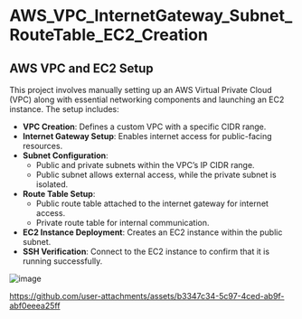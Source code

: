 # AWS_VPC_InternetGateway_Subnet_RouteTable_EC2_Creation
## AWS VPC and EC2 Setup  

This project involves manually setting up an AWS Virtual Private Cloud (VPC) along with essential networking components and launching an EC2 instance. The setup includes:  

- **VPC Creation**: Defines a custom VPC with a specific CIDR range.  
- **Internet Gateway Setup**: Enables internet access for public-facing resources.  
- **Subnet Configuration**:  
  - Public and private subnets within the VPC’s IP CIDR range.  
  - Public subnet allows external access, while the private subnet is isolated.  
- **Route Table Setup**:  
  - Public route table attached to the internet gateway for internet access.  
  - Private route table for internal communication.  
- **EC2 Instance Deployment**: Creates an EC2 instance within the public subnet.  
- **SSH Verification**: Connect to the EC2 instance to confirm that it is running successfully.  

![image](https://github.com/user-attachments/assets/10a16f9f-853c-4f00-8fdf-25994fc22478)

https://github.com/user-attachments/assets/b3347c34-5c97-4ced-ab9f-abf0eeea25ff

